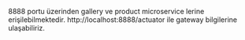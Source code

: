 8888 portu üzerinden gallery ve product microservice lerine erişilebilmektedir.
http://localhost:8888/actuator ile gateway bilgilerine ulaşabiliriz.